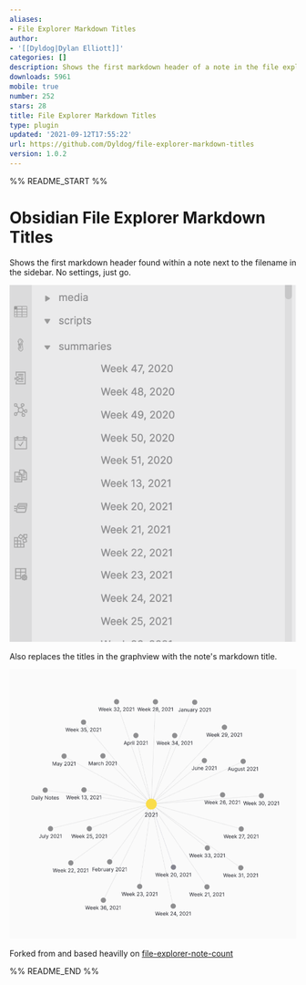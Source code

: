 ```yaml
---
aliases:
- File Explorer Markdown Titles
author:
- '[[Dyldog|Dylan Elliott]]'
categories: []
description: Shows the first markdown header of a note in the file explorer
downloads: 5961
mobile: true
number: 252
stars: 28
title: File Explorer Markdown Titles
type: plugin
updated: '2021-09-12T17:55:22'
url: https://github.com/Dyldog/file-explorer-markdown-titles
version: 1.0.2
---
```


%% README_START %%

# Obsidian File Explorer Markdown Titles

Shows the first markdown header found within a note next to the filename in the sidebar. No settings, just go.

![](https://raw.githubusercontent.com/Dyldog/file-explorer-markdown-titles/HEAD/images/Sidebar.png)

Also replaces the titles in the graphview with the note's markdown title.

![](https://raw.githubusercontent.com/Dyldog/file-explorer-markdown-titles/HEAD/images/Graph.png)

Forked from and based heavilly on [file-explorer-note-count](https://github.com/ozntel/file-explorer-note-count)

%% README_END %%